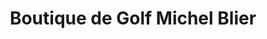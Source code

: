 ---
title: "Boutique de Golf Michel Blier"
url: /rimouski/boutique-de-golf-michel-blier/
shop: sports
---